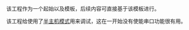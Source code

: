 

该工程作为一个起始以及模板，后续内容可直接基于该模板进行。

该工程给使用了[半主机模式](https://interrupt.memfault.com/blog/arm-semihosting)用来调试，这在一开始没有使能串口功能很有用。                
